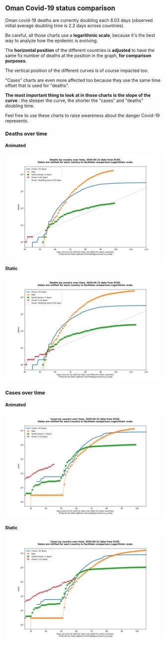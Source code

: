 ## Oman Covid-19 status comparison 

Oman covid-19 deaths are currently doubling each 8.03 days (observed initial average doubling time is 2.2 days across countries).



Be careful, all those charts use a **logarithmic scale**, because it's the best way to analyze how the epidemic is evolving.
 
The **horizontal position** of the different countries is **adjusted** to have the same fix number of deaths at the position in the graph, **for comparison purposes**.

The vertical position of the different curves is of course impacted too.

"Cases" charts are even more affected too because they use the same time offset that is used for "deaths".

**The most important thing to look at in those charts is the slope of the curve** : the steeper the curve, the shorter the "cases" and "deaths" doubling time.

Feel free to use these charts to raise awareness about the danger Covid-19 represents. 


 
### Deaths over time
 
#### Animated
![Oman covid-19 deaths animated chart](https://raw.githubusercontent.com/madlag/coronavirus_study/master/notebooks/graphs/2020-04-22/countries/Oman/2020-04-22_Oman_deaths.gif "Oman covid-19 deaths animated chart")   
 
#### Static
![Oman covid-19 deaths static chart](https://raw.githubusercontent.com/madlag/coronavirus_study/master/notebooks/graphs/2020-04-22/countries/Oman/2020-04-22_Oman_deaths.png "Oman covid-19 deaths static chart")   

 
### Cases over time
 
#### Animated
![Oman covid-19 cases animated chart](https://raw.githubusercontent.com/madlag/coronavirus_study/master/notebooks/graphs/2020-04-22/countries/Oman/2020-04-22_Oman_cases.gif "Oman covid-19 cases animated chart")   
 
#### Static
![Oman covid-19 cases static chart](https://raw.githubusercontent.com/madlag/coronavirus_study/master/notebooks/graphs/2020-04-22/countries/Oman/2020-04-22_Oman_cases.png "Oman covid-19 cases static chart")   

